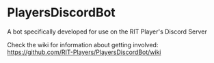 # PlayersDiscordBot
A bot specifically developed for use on the RIT Player's Discord Server


Check the wiki for information about getting involved: https://github.com/RIT-Players/PlayersDiscordBot/wiki
